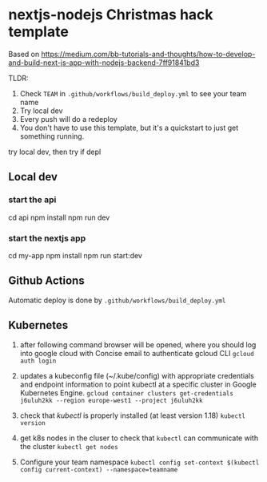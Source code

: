 # nextjs-nodejs Christmas hack template

Based on https://medium.com/bb-tutorials-and-thoughts/how-to-develop-and-build-next-js-app-with-nodejs-backend-7ff91841bd3

TLDR:
1. Check `TEAM` in `.github/workflows/build_deploy.yml` to see your team name
2. Try local dev
3. Every push will do a redeploy
4. You don't have to use this template, but it's a quickstart to just get something running.

try local dev, then try if depl

## Local dev

### start the api
cd api
npm install
npm run dev

### start the nextjs app
cd my-app
npm install
npm run start:dev

## Github Actions

Automatic deploy is done by `.github/workflows/build_deploy.yml`

## Kubernetes

1. after following command browser will be opened, where you should log into google cloud with Concise email to authenticate gcloud CLI
`gcloud auth login`

2. updates a kubeconfig file (~/.kube/config) with appropriate credentials and endpoint information to point kubectl at a specific cluster in Google Kubernetes Engine.
`gcloud container clusters get-credentials j6uluh2kk --region europe-west1 --project j6uluh2kk`

3. check that *kubectl* is properly installed (at least version 1.18)
`kubectl version`

4. get k8s nodes in the cluser to check that `kubectl` can communicate with the cluster
`kubectl get nodes`

5. Configure your team namespace
`kubectl config set-context $(kubectl config current-context) --namespace=teamname`